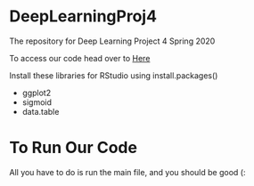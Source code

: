# DeepLearningProj4
The repository for Deep Learning Project 4 Spring 2020

To access our code head over to [Here](https://github.com/SamGilb/DeepLearningProj4)

Install these libraries for RStudio using install.packages()
* ggplot2
* sigmoid
* data.table

# To Run Our Code
All you have to do is run the main file, and you should be good (:
